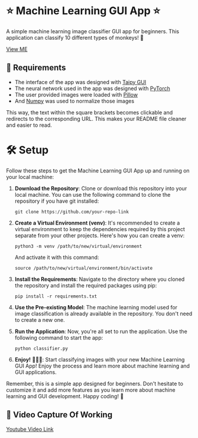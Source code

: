 
# ⭐ Machine Learning GUI App ⭐

A simple machine learning image classifier GUI app for beginners. This application can classify 10 different types of monkeys! 🐒

[View ME](https://github.com/Shree2604/Gui_10MonkeyClassification/blob/main/assets/hi888.jpeg)




## 🔧 Requirements

- The interface of the app was designed with [Taipy GUI](https://github.com/Avaiga/taipy)
- The neural network used in the app was designed with [PyTorch](https://github.com/Shree2604/10-Monkey-Classification-ML-Project/blob/main/10%20MONKEY%20PROJECT.ipynb)
- The user provided images were loaded with [Pillow](https://github.com/python-pillow/Pillow)
- And [Numpy](https://github.com/numpy/numpy) was used to normalize those images

This way, the text within the square brackets becomes clickable and redirects to the corresponding URL. This makes your README file cleaner and easier to read.

# 🛠️ Setup

Follow these steps to get the Machine Learning GUI App up and running on your local machine:

1. **Download the Repository**: Clone or download this repository into your local machine. You can use the following command to clone the repository if you have git installed:
    ```
    git clone https://github.com/your-repo-link
    ```
2. **Create a Virtual Environment (venv)**: It's recommended to create a virtual environment to keep the dependencies required by this project separate from your other projects. Here's how you can create a venv:
    ```
    python3 -m venv /path/to/new/virtual/environment
    ```
    And activate it with this command:
    ```
    source /path/to/new/virtual/environment/bin/activate
    ```
3. **Install the Requirements**: Navigate to the directory where you cloned the repository and install the required packages using pip:
    ```
    pip install -r requirements.txt
    ```
4. **Use the Pre-existing Model**: The machine learning model used for image classification is already available in the repository. You don't need to create a new one.

5. **Run the Application**: Now, you're all set to run the application. Use the following command to start the app:
    ```
    python classifier.py
    ```
6. **Enjoy!** 🎉🎉🎉: Start classifying images with your new Machine Learning GUI App! Enjoy the process and learn more about machine learning and GUI applications.

Remember, this is a simple app designed for beginners. Don't hesitate to customize it and add more features as you learn more about machine learning and GUI development. Happy coding! 🚀

## 📸 Video Capture Of Working

[Youtube Video Link](https://youtu.be/q7T0UOr-UB0)







